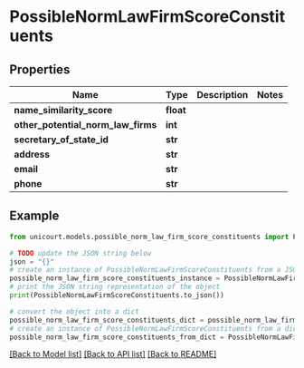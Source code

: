 # PossibleNormLawFirmScoreConstituents


## Properties

Name | Type | Description | Notes
------------ | ------------- | ------------- | -------------
**name_similarity_score** | **float** |  | 
**other_potential_norm_law_firms** | **int** |  | 
**secretary_of_state_id** | **str** |  | 
**address** | **str** |  | 
**email** | **str** |  | 
**phone** | **str** |  | 

## Example

```python
from unicourt.models.possible_norm_law_firm_score_constituents import PossibleNormLawFirmScoreConstituents

# TODO update the JSON string below
json = "{}"
# create an instance of PossibleNormLawFirmScoreConstituents from a JSON string
possible_norm_law_firm_score_constituents_instance = PossibleNormLawFirmScoreConstituents.from_json(json)
# print the JSON string representation of the object
print(PossibleNormLawFirmScoreConstituents.to_json())

# convert the object into a dict
possible_norm_law_firm_score_constituents_dict = possible_norm_law_firm_score_constituents_instance.to_dict()
# create an instance of PossibleNormLawFirmScoreConstituents from a dict
possible_norm_law_firm_score_constituents_from_dict = PossibleNormLawFirmScoreConstituents.from_dict(possible_norm_law_firm_score_constituents_dict)
```
[[Back to Model list]](../README.md#documentation-for-models) [[Back to API list]](../README.md#documentation-for-api-endpoints) [[Back to README]](../README.md)


